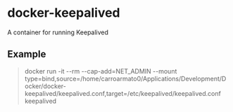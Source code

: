 # docker-keepalived
A container for running Keepalived

## Example
 > docker run -it --rm --cap-add=NET_ADMIN --mount type=bind,source=/home/carroarmato0/Applications/Development/Docker/docker-keepalived/keepalived.conf,target=/etc/keepalived/keepalived.conf keepalived
 